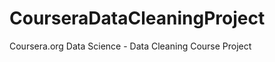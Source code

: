 CourseraDataCleaningProject
===========================

Coursera.org Data Science - Data Cleaning Course Project
